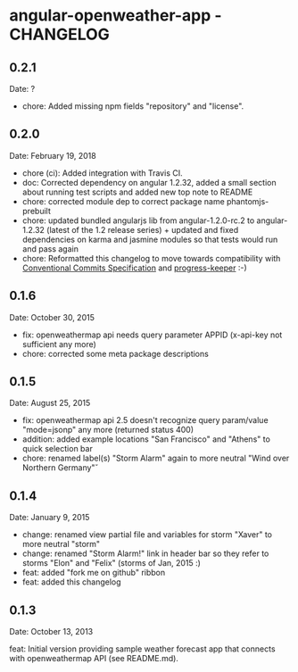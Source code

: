# angular-openweather-app - CHANGELOG

## 0.2.1

Date: ?

- chore: Added missing npm fields "repository" and "license".

## 0.2.0

Date: February 19, 2018

- chore (ci): Added integration with Travis CI.
- doc: Corrected dependency on angular 1.2.32, added a small section about
running test scripts and added new top note to README
- chore: corrected module dep to correct package name phantomjs-prebuilt
- chore: updated bundled angularjs lib from angular-1.2.0-rc.2 to
angular-1.2.32 (latest of the 1.2 release series) + updated and fixed
dependencies on karma and jasmine modules so that tests would run and pass again
- chore: Reformatted this changelog to move towards compatibility with
[Conventional Commits Specification](https://conventionalcommits.org/) and [progress-keeper](https://github.com/atufkas/progress-keeper) :-)

## 0.1.6

Date: October 30, 2015

- fix: openweathermap api needs query parameter APPID (x-api-key not
  sufficient any more)
- chore: corrected some meta package descriptions

## 0.1.5

Date: August 25, 2015

- fix: openweathermap api 2.5 doesn't recognize query param/value "mode=jsonp"
any more (returned status 400)
- addition: added example locations "San Francisco" and "Athens" to quick
selection bar
- chore: renamed label(s) "Storm Alarm" again to more neutral "Wind over
Northern Germany"˘

## 0.1.4

Date: January 9, 2015

- change: renamed view partial file and variables for storm "Xaver" to more
neutral "storm"
- change: renamed "Storm Alarm!" link in header bar so they refer to storms
"Elon" and "Felix" (storms of Jan, 2015 :)
- feat: added "fork me on github" ribbon
- feat: added this changelog


## 0.1.3

Date: October 13, 2013

feat: Initial version providing sample weather forecast app that connects with
openweathermap API (see README.md).
